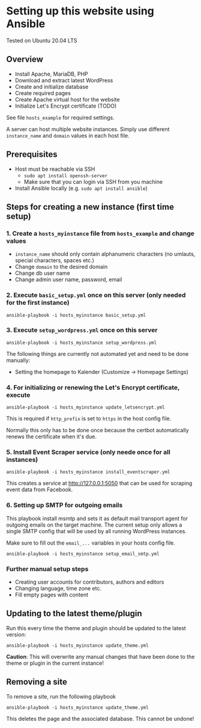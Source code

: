 # Setting up this website using Ansible

Tested on Ubuntu 20.04 LTS

## Overview

* Install Apache, MariaDB, PHP
* Download and extract latest WordPress
* Create and initialize database
* Create required pages
* Create Apache virtual host for the website
* Initialize Let's Encrypt certificate (TODO)

See file `hosts_example` for required settings.

A server can host multiple website instances. Simply use different `instance_name` and `domain`
values in each host file.

## Prerequisites

* Host must be reachable via SSH
  * `sudo apt install openssh-server`
  * Make sure that you can login via SSH from you machine
* Install Ansible locally (e.g. `sudo apt install ansible`)

## Steps for creating a new instance (first time setup)

### 1. Create a `hosts_myinstance` file from `hosts_example` and change values
* `instance_name` should only contain alphanumeric characters (no umlauts, special characters, spaces etc.)
* Change `domain` to the desired domain
* Change db user name
* Change admin user name, password, email

### 2. Execute `basic_setup.yml` once on this server (only needed for the first instance)
```
ansible-playbook -i hosts_myinstance basic_setup.yml
```

### 3. Execute `setup_wordpress.yml` once on this server
```
ansible-playbook -i hosts_myinstance setup_wordpress.yml
```

The following things are currently not automated yet and need to be done manually:
* Setting the homepage to Kalender (Customize -> Homepage Settings)

### 4. For initializing or renewing the Let's Encrypt certificate, execute
```
ansible-playbook -i hosts_myinstance update_letsencrypt.yml
```

This is required if `http_prefix` is set to `https` in the host config file.

Normally this only has to be done once because the certbot automatically renews the certificate
when it's due.

### 5. Install Event Scraper service (only neede once for all instances)
```
ansible-playbook -i hosts_myinstance install_eventscraper.yml
```

This creates a service at http://127.0.0.1:5050 that can be used for
scraping event data from Facebook.


### 6. Setting up SMTP for outgoing emails
This playbook install msmtp and sets it as default mail transport agent for outgoing
emails on the target machine. The current setup only allows a single SMTP config
that will be used by all running WordPress instances.

Make sure to fill out the `email_...` variables in your hosts config file.
```
ansible-playbook -i hosts_myinstance setup_email_smtp.yml
```

### Further manual setup steps
* Creating user accounts for contributors, authors and editors
* Changing language, time zone etc.
* Fill empty pages with content

## Updating to the latest theme/plugin

Run this every time the theme and plugin should be updated to the latest version:
```
ansible-playbook -i hosts_myinstance update_theme.yml
```
**Caution**: This will overwrite any manual changes that have been done to the theme or
plugin in the current instance!


## Removing a site

To remove a site, run the following playbook

```
ansible-playbook -i hosts_myinstance update_theme.yml
```

This deletes the page and the associated database. This cannot be undone!
